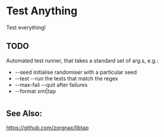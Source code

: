 # Test Anything
Test everything!

## TODO
Automated test runner, that takes a standard set of arg.s, e.g.:

* --seed <n> initialise randomiser with a particular seed
* --test <regex> --run the tests that match the regex
* --max-fail <n> --quit after <n> failures
* --format xml|tap
#
## See Also:
https://github.com/zorgnax/libtap
